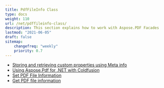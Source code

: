 ```yaml
---
title: PdfFileInfo Class
type: docs
weight: 110
url: /net/pdffileinfo-class/
description: This section explains how to work with Aspose.PDF Facades using PdfFileInfo Class.
lastmod: "2021-06-05"
draft: false
sitemap:
    changefreq: "weekly"
    priority: 0.7
---
```


- [Storing and retrieving custom properties using Meta info](/pdf/net/storing-and-retrieving-custom-properties-using-meta-info/)
- [Using Aspose.Pdf for .NET with Coldfusion](/pdf/net/using-aspose-pdf-for-net-with-coldfusion/)
- [Set PDF File Information](/pdf/net/set-pdf-file-information/)
- [Get PDF file information](/pdf/net/get-pdf-file-information/)

